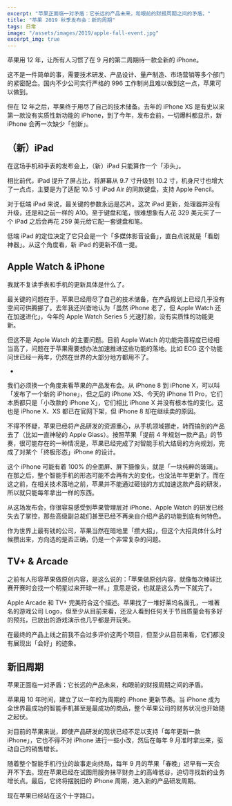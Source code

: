 ```yaml
---
excerpt: "苹果正面临一对矛盾：它长远的产品未来，和眼前的财报周期之间的矛盾。"
title: "苹果 2019 秋季发布会：新的周期"
tags: 日常
image: "/assets/images/2019/apple-fall-event.jpg"
excerpt_img: true
---
```


苹果用 12 年，让所有人习惯了在 9 月的第二周期待一款全新的 iPhone。

这不是一件简单的事，需要技术研发、产品设计、量产制造、市场营销等多个部门的紧密配合。国内不少公司实行严格的 996 工作制尚且难以做到这一点，苹果可以做到。

但在 12 年之后，苹果终于用尽了自己的技术储备。去年的 iPhone XS 是有史以来第一款没有实质性新功能的 iPhone，到了今年，发布会前，一切爆料都显示，新 iPhone 会再一次缺少「创新」。

## （新）iPad
在这场手机和手表的发布会上，（新）iPad 只能算作一个「添头」。

相比前代，iPad 提升了屏占比，将屏幕从 9.7 寸升级到 10.2 寸，机身尺寸也增大了一点点，主要是为了适配 10.5 寸 iPad Air 的同款键盘，支持 Apple Pencil。

对于低端 iPad 来说，最关键的参数永远是芯片。这次 iPad 更新，处理器并没有升级，还是和之前一样的 A10。至于键盘和笔，很难想象有人花 329 美元买了一个 iPad 之后会再花 259 美元给它配一套键盘和笔。

低端 iPad 的定位决定了它只会是一个「多媒体影音设备」，直白点说就是「看剧神器」。从这个角度看，新 iPad 的更新不值一提。

## Apple Watch & iPhone
我就不复读手表和手机的更新具体是什么了。

最关键的问题在于，苹果已经用尽了自己的技术储备，在产品规划上已经几乎没有空间可供腾挪了。去年我还兴奋地认为「虽然 iPhone 老了，但 Apple Watch 还在加速进化」，今年的 Apple Watch Series 5 光速打脸，没有实质性的功能更新。

但这不是 Apple Watch 的主要问题。目前 Apple Watch 的功能完善程度已经相当高了，问题在于苹果需要想办法加速推进这些功能的落地。比如 ECG 这个功能问世已经一两年，仍然在世界的大部分地方都用不了。

-

我们必须换一个角度来看苹果的产品发布会。从 iPhone 8 到 iPhone X，可以叫「发布了一个新的 iPhone」，但之后的 iPhone XS、今天的 iPhone 11 Pro，它们本质都只是「小改款的 iPhone X」，它们相比 iPhone X 并没有根本性的变化。这也是 iPhone X、XS 都已在官网下架，但 iPhone 8 却在继续卖的原因。

不得不怀疑，苹果已经将产品研发的资源重心，从手机领域挪走，转而搞别的产品去了（比如一直神秘的 Apple Glass）。按照苹果「提前 4 年规划一款产品」的节奏，很可能存在的一种情况是，苹果已经完成了对智能手机大结局的方向规划，完成了对某个「终极形态」iPhone 的设计。

这个 iPhone 可能有着 100% 的全面屏、屏下摄像头，就是「一块纯粹的玻璃」。在那之后，整个智能手机的形态可能不会再有大的变化，也没法年年更新了。而在这之前，在相关技术落地之前，苹果并不能通过砸钱的方式加速这款产品的研发，所以就只能每年拿出一样的东西。

从这场发布会，你很容易感受到苹果管理层对 iPhone、Apple Watch 的研发已经失去了掌控，那些高级副总裁们甚至已经不再亲自介绍产品的功能到底有何特色。

作为世界上最有钱的公司，苹果当然在暗地里「攒大招」，但这个大招具体什么时候攒出来，方向选的是否正确，仍是一个非常复杂的问题。

## TV+ & Arcade
之前有人形容苹果做原创内容，是这么说的：「苹果做原创内容，就像每次棒球比赛开赛时会找一个明星过来开球一样。」意思是说，也就是这么秀一下就完了。

Apple Arcade 和 TV+ 完美符合这个描述。苹果找了一堆好莱坞名面孔，一堆著名的游戏公司 Logo，但至少从目前来看，还没人看到任何关于节目质量会有多好的预兆，已放出的游戏演示也几乎都是开玩笑。

在最终的产品上线之前我不会过多评价这两个项目，但至少从目前来看，它们都没有展现出「会好」的迹象。

## 新旧周期
苹果正面临一对矛盾：它长远的产品未来，和眼前的财报周期之间的矛盾。

苹果用 10 年时间，建立了以一年的为周期的 iPhone 更新节奏。当 iPhone 成为全世界最成功的智能手机甚至是最成功的商品，整个苹果公司的财务状况也开始随之起伏。

对目前的苹果来说，即使产品研发的现状已经不足以支持「每年更新一款 iPhone」，它也不得不对 iPhone 进行一些小改，然后在每年 9 月准时拿出来，驱动自己的销售增长。

随着整个智能手机行业的故事走向终局，每年 9 月的苹果「春晚」迟早有一天会开不下去。现在苹果已经在试图用服务抹平财务上的高峰低谷，迫切寻找新的业务增长点。最后，它终将摆脱旧的 iPhone 周期，进入新的产品研发周期。

现在苹果已经站在这个十字路口。
